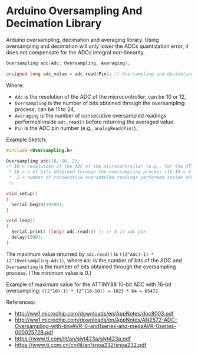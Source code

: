 # Arduino Oversampling And Decimation Library

Arduino oversampling, decimation and averaging library.
Using oversampling and decimation will only lower the ADCs quantization error, it does not
compensate for the ADCs integral non-linearity. 

```c
Oversampling adc(Adc, Oversampling, Averaging);

unsigned long adc_value = adc.read(Pin); // Oversampling and decimation
```

Where:

- `Adc` is the resolution of the ADC of the microcontroller; can be 10 or 12,
- `Oversampling` is the number of bits obtained through the oversampling process; can be 11 to 24,
- `Averaging` is the number of consecutive oversampled readings performed inside `adc.read()` before returning the averaged value.
- `Pin` is the ADC pin number (e.g., `analogRead(Pin)`).

Example Sketch:

```c
#include <Oversampling.h>

Oversampling adc(10, 16, 2);
/* 10 = resolution of the ADC of the microcontroller (e.g., for the ATTINY88, the ADC resolution is 10 bits)
 * 16 = n of bits obtained through the oversampling process (16-10 = 4 additional bits)
 *  2 = number of consecutive oversampled readings performed inside adc.read() before returning the averaged value.
 */

void setup()
{
  Serial.begin(19200);
}

void loop()
{
  Serial.print( (long) adc.read(0) ); // 0 is adc pin
  delay(1000);
}
```

The maximum value returned by `adc.read()` is `((2^Adc)-1) * (2^(Oversampling-Adc))`, where `Adc` is the number of bits of the ADC and `Oversampling` is the number of bits obtained through the oversampling process. (The minimum value is 0.)

Example of maximum value for the ATTINY88 10-bit ADC with 16-bit oversampling: `((2^10)-1) * (2^(16-10)) = 1023 * 64 = 65472`.

References:

- http://ww1.microchip.com/downloads/en/AppNotes/doc8003.pdf
- http://ww1.microchip.com/downloads/en/AppNotes/AN2572-ADC-Oversampling-with-tinyAVR-0-and1series-and-megaAVR-0series-00002572B.pdf
- https://www.ti.com/lit/an/slyt423a/slyt423a.pdf
- https://www.ti.com.cn/cn/lit/an/snoa232/snoa232.pdf
